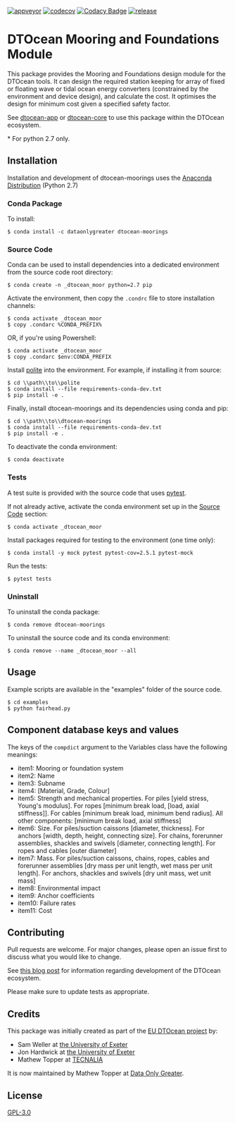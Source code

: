 [![appveyor](https://ci.appveyor.com/api/projects/status/github/DTOcean/dtocean-moorings?branch=master&svg=true)](https://ci.appveyor.com/project/DTOcean/dtocean-moorings)
[![codecov](https://codecov.io/gh/DTOcean/dtocean-moorings/branch/master/graph/badge.svg)](https://codecov.io/gh/DTOcean/dtocean-moorings)
[![Codacy Badge](https://app.codacy.com/project/badge/Grade/8deb46aea7fd41a9baa9993e9d4279da)](https://www.codacy.com/gh/DTOcean/dtocean-moorings/dashboard?utm_source=github.com&amp;utm_medium=referral&amp;utm_content=DTOcean/dtocean-moorings&amp;utm_campaign=Badge_Grade)
[![release](https://img.shields.io/github/release/DTOcean/dtocean-moorings.svg)](https://github.com/DTOcean/dtocean-moorings/releases/latest)

# DTOcean Mooring and Foundations Module

This package provides the Mooring and Foundations design module for the DTOcean 
tools. It can design the required station keeping for array of fixed or floating 
wave or tidal ocean energy converters (constrained by the environment and 
device design), and calculate the cost. It optimises the design for minimum 
cost given a specified safety factor. 

See [dtocean-app](https://github.com/DTOcean/dtocean-app) or [dtocean-core](
https://github.com/DTOcean/dtocean-app) to use this package within the DTOcean
ecosystem.

\* For python 2.7 only.

## Installation

Installation and development of dtocean-moorings uses the [Anaconda 
Distribution](https://www.anaconda.com/distribution/) (Python 2.7)

### Conda Package

To install:

```
$ conda install -c dataonlygreater dtocean-moorings
```

### Source Code

Conda can be used to install dependencies into a dedicated environment from
the source code root directory:

```
$ conda create -n _dtocean_moor python=2.7 pip
```

Activate the environment, then copy the `.condrc` file to store installation  
channels:

```
$ conda activate _dtocean_moor
$ copy .condarc %CONDA_PREFIX%
```

OR, if you're using Powershell:

```
$ conda activate _dtocean_moor
$ copy .condarc $env:CONDA_PREFIX
```

Install [polite](https://github.com/DTOcean/polite) into the environment. For 
example, if installing it from source:

```
$ cd \\path\\to\\polite
$ conda install --file requirements-conda-dev.txt
$ pip install -e .
```

Finally, install dtocean-moorings and its dependencies using conda and pip:

```
$ cd \\path\\to\\dtocean-moorings
$ conda install --file requirements-conda-dev.txt
$ pip install -e .
```

To deactivate the conda environment:

```
$ conda deactivate
```

### Tests

A test suite is provided with the source code that uses [pytest](
https://docs.pytest.org).

If not already active, activate the conda environment set up in the [Source 
Code](#source-code) section:

```
$ conda activate _dtocean_moor
```

Install packages required for testing to the environment (one time only):

```
$ conda install -y mock pytest pytest-cov=2.5.1 pytest-mock
```

Run the tests:

``` 
$ pytest tests
```

### Uninstall

To uninstall the conda package:

```
$ conda remove dtocean-moorings
```

To uninstall the source code and its conda environment:

```
$ conda remove --name _dtocean_moor --all
```

## Usage

Example scripts are available in the "examples" folder of the source code.

```
$ cd examples
$ python fairhead.py
```

## Component database keys and values

The keys of the `compdict` argument to the Variables class have the following
meanings:

*   item1: Mooring or foundation system
*   item2: Name
*   item3: Subname
*   item4: [Material, Grade, Colour]
*   item5: Strength and mechanical properties. For piles [yield stress, Young's 
           modulus]. For ropes [minimum break load, [load, axial stiffness]]. 
           For cables [minimum break load, minimum bend radius]. All other 
           components: [minimum break load, axial stiffness]
*   item6: Size. For piles/suction caissons [diameter, thickness]. For anchors 
           [width, depth, height, connecting size]. For chains, forerunner  
           assemblies, shackles and swivels [diameter, connecting length]. For 
           ropes and cables [outer diameter]
*   item7: Mass. For piles/suction caissons, chains, ropes, cables and 
           forerunner  assemblies [dry mass per unit length, wet mass per unit 
           length]. For anchors, shackles and swivels [dry unit mass, wet unit 
           mass]
*   item8: Environmental impact
*   item9: Anchor coefficients
*   item10: Failure rates
*   item11: Cost

## Contributing

Pull requests are welcome. For major changes, please open an issue first to
discuss what you would like to change.

See [this blog post](
https://www.dataonlygreater.com/latest/professional/2017/03/09/dtocean-development-change-management/)
for information regarding development of the DTOcean ecosystem.

Please make sure to update tests as appropriate.

## Credits

This package was initially created as part of the [EU DTOcean project](
https://www.dtoceanplus.eu/About-DTOceanPlus/History) by:

*   Sam Weller at [the University of Exeter](https://www.exeter.ac.uk/)
*   Jon Hardwick at [the University of Exeter](https://www.exeter.ac.uk/)
*   Mathew Topper at [TECNALIA](https://www.tecnalia.com)

It is now maintained by Mathew Topper at [Data Only Greater](
https://www.dataonlygreater.com/).

## License

[GPL-3.0](https://choosealicense.com/licenses/gpl-3.0/)

